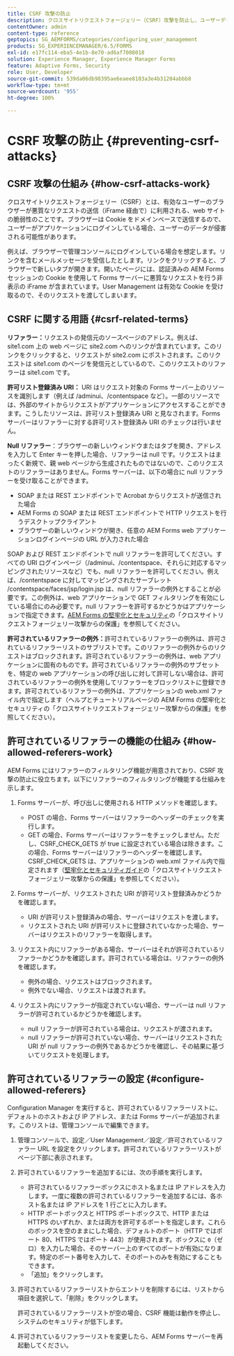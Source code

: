 ```yaml
---
title: CSRF 攻撃の防止
description: クロスサイトリクエストフォージェリー（CSRF）攻撃を防止し、ユーザーデータを侵害から保護する方法について説明します。
contentOwner: admin
content-type: reference
geptopics: SG_AEMFORMS/categories/configuring_user_management
products: SG_EXPERIENCEMANAGER/6.5/FORMS
exl-id: e17fc114-eba5-4e1b-8e70-ad6af7008018
solution: Experience Manager, Experience Manager Forms
feature: Adaptive Forms, Security
role: User, Developer
source-git-commit: 539da06db98395ae6eaee8103a3e4b31204abbb8
workflow-type: tm+mt
source-wordcount: '955'
ht-degree: 100%

---
```


# CSRF 攻撃の防止 {#preventing-csrf-attacks}

## CSRF 攻撃の仕組み {#how-csrf-attacks-work}

クロスサイトリクエストフォージェリー（CSRF）とは、有効なユーザーのブラウザーが悪質なリクエストの送信（iFrame 経由で）に利用される、web サイトの脆弱性のことです。ブラウザーは Cookie をドメインベースで送信するので、ユーザーがアプリケーションにログインしている場合、ユーザーのデータが侵害される可能性があります。

例えば、ブラウザーで管理コンソールにログインしている場合を想定します。リンクを含むメールメッセージを受信したとします。リンクをクリックすると、ブラウザーで新しいタブが開きます。開いたページには、認証済みの AEM Forms セッションの Cookie を使用して Forms サーバーに悪質なリクエストを行う非表示の iFrame が含まれています。User Management は有効な Cookie を受け取るので、そのリクエストを渡してしまいます。

## CSRF に関する用語 {#csrf-related-terms}

**リファラー：**&#x200B;リクエストの発信元のソースページのアドレス。例えば、site1.com 上の web ページに site2.com へのリンクが含まれています。このリンクをクリックすると、リクエストが site2.com にポストされます。このリクエストは site1.com のページを発信元としているので、このリクエストのリファラーは site1.com です。

**許可リスト登録済み URI：** URI はリクエスト対象の Forms サーバー上のリソースを識別します（例えば /adminui、/contentspace など）。一部のリソースでは、外部のサイトからリクエストがアプリケーションにアクセスすることができます。こうしたリソースは、許可リスト登録済み URI と見なされます。Forms サーバーはリファラーに対する許可リスト登録済み URI のチェックは行いません。

**Null リファラー**：ブラウザーの新しいウィンドウまたはタブを開き、アドレスを入力して Enter キーを押した場合、リファラーは null です。リクエストはまったく新規で、親 web ページから生成されたものではないので、このリクエストのリファラーはありません。Forms サーバーは、以下の場合に null リファラーを受け取ることができます。

* SOAP または REST エンドポイントで Acrobat からリクエストが送信された場合
* AEM Forms の SOAP または REST エンドポイントで HTTP リクエストを行うデスクトップクライアント
* ブラウザーの新しいウィンドウが開き、任意の AEM Forms web アプリケーションログインページの URL が入力された場合

SOAP および REST エンドポイントで null リファラーを許可してください。すべての URI ログインページ（/adminui、/contentspace、それらに対応するマッピングされたリソースなど）でも、null リファラーを許可してください。例えば、/contentspace に対してマッピングされたサーブレット /contentspace/faces/jsp/login.jsp は、null リファラーの例外とすることが必要です。この例外は、web アプリケーションで GET フィルタリングを有効にしている場合にのみ必要です。null リファラーを許可するかどうかはアプリケーションで指定できます。[AEM Forms の堅牢化とセキュリティ](https://help.adobe.com/ja_JP/livecycle/11.0/HardeningSecurity/index.html)の「クロスサイトリクエストフォージェリー攻撃からの保護」を参照してください。

**許可されているリファラーの例外：**&#x200B;許可されているリファラーの例外は、許可されているリファラーリストのサブリストです。このリファラーの例外からのリクエストはブロックされます。許可されているリファラーの例外は、web アプリケーションに固有のものです。許可されているリファラーの例外のサブセットを、特定の web アプリケーションの呼び出しに対して許可しない場合は、許可されているリファラーの例外を使用してリファラーをブロックリストに登録できます。許可されているリファラーの例外は、アプリケーションの web.xml ファイル内で指定します（ヘルプとチュートリアルページの AEM Forms の堅牢化とセキュリティの「クロスサイトリクエストフォージェリー攻撃からの保護」を参照してください）。

## 許可されているリファラーの機能の仕組み {#how-allowed-referers-work}

AEM Forms にはリファラーのフィルタリング機能が用意されており、CSRF 攻撃の防止に役立ちます。以下にリファラーのフィルタリングが機能する仕組みを示します。

1. Forms サーバーが、呼び出しに使用される HTTP メソッドを確認します。

   * POST の場合、Forms サーバーはリファラーのヘッダーのチェックを実行します。
   * GET の場合、Forms サーバーはリファラーをチェックしません。ただし、CSRF_CHECK_GETS が true に設定されている場合は除きます。この場合、Forms サーバーはリファラーのヘッダーを確認します。CSRF_CHECK_GETS は、アプリケーションの web.xml ファイル内で指定されます（[堅牢化とセキュリティガイド](https://help.adobe.com/ja_JP/livecycle/11.0/HardeningSecurity/index.html)の「クロスサイトリクエストフォージェリー攻撃からの保護」を参照してください）。

1. Forms サーバーが、リクエストされた URI が許可リスト登録済みかどうかを確認します。

   * URI が許可リスト登録済みの場合、サーバーはリクエストを渡します。
   * リクエストされた URI が許可リストに登録されていなかった場合、サーバーはリクエストのリファラーを取得します。

1. リクエスト内にリファラーがある場合、サーバーはそれが許可されているリファラーかどうかを確認します。許可されている場合は、リファラーの例外を確認します。

   * 例外の場合、リクエストはブロックされます。
   * 例外でない場合、リクエストは渡されます。

1. リクエスト内にリファラーが指定されていない場合、サーバーは null リファラーが許可されているかどうかを確認します。

   * null リファラーが許可されている場合は、リクエストが渡されます。
   * null リファラーが許可されていない場合、サーバーはリクエストされた URI が null リファラーの例外であるかどうかを確認し、その結果に基づいてリクエストを処理します。

## 許可されているリファラーの設定 {#configure-allowed-referers}

Configuration Manager を実行すると、許可されているリファラーリストに、デフォルトのホストおよび IP アドレス、または Forms サーバーが追加されます。このリストは、管理コンソールで編集できます。

1. 管理コンソールで、設定／User Management／設定／許可されているリファラー URL を設定をクリックします。許可されているリファラーリストがページ下部に表示されます。
1. 許可されているリファラーを追加するには、次の手順を実行します。

   * 許可されているリファラーボックスにホスト名または IP アドレスを入力します。一度に複数の許可されているリファラーを追加するには、各ホスト名または IP アドレスを 1 行ごとに入力します。
   * HTTP ポートボックスと HTTPS ポートボックスで、HTTP または HTTPS のいずれか、または両方を許可するポートを指定します。これらのボックスを空のままにした場合、デフォルトのポート（HTTP ではポート 80、HTTPS ではポート 443）が使用されます。ボックスに `0`（ゼロ）を入力した場合、そのサーバー上のすべてのポートが有効になります。特定のポート番号を入力して、そのポートのみを有効にすることもできます。
   * 「追加」をクリックします。

1. 許可されているリファラーリストからエントリを削除するには、リストから項目を選択して、「削除」をクリックします。

   許可されているリファラーリストが空の場合、CSRF 機能は動作を停止し、システムのセキュリティが低下します。

1. 許可されているリファラーリストを変更したら、AEM Forms サーバーを再起動してください。
